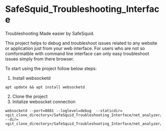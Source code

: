 # SafeSquid_Troubleshooting_Interface
Troubleshooting Made easier by SafeSquid.

This project helps to debug and troubleshoot issues related to any website or application just from your web interface.
For users who are not so comformatble with command line interface can only easy troubleshoot issues simply from there browser.

To start using the project follow below steps:
1. Install websocketd
```
apt update && apt install websocketd
```
2. Clone the project
3. Initalize weboscket connection
```
websocketd --port=8081 --loglevel=debug  --staticdir=<git_clone_directory>/SafeSquid_Troubleshooting_Interface/net_analyzer/ --dir=<git_clone_directory>/SafeSquid_Troubleshooting_Interface/net_analyzer/scripts/
```

